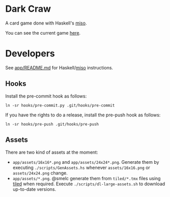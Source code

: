 # Dark Craw

A card game done with Haskell's [miso](https://github.com/dmjio/miso).

You can see the current game [here](https://schplaf.org/hgames/darkcraw).

# Developers

See [app/README.md](https://github.com/smelc/miso-darkcraw/blob/master/app/README.md)
for Haskell/[miso](https://github.com/dmjio/miso/) instructions.

## Hooks

Install the pre-commit hook as follows:

`ln -sr hooks/pre-commit.py .git/hooks/pre-commit`

If you have the rights to do a release, install the pre-push hook as follows:

`ln -sr hooks/pre-push .git/hooks/pre-push`

## Assets

There are two kind of assets at the moment:

* `app/assets/16x16*.png` and `app/assets/24x24*.png`. Generate them
  by executing `./scripts/GenAssets.hs` whenever `assets/16x16.png`
  or `assets/24x24.png` change.
* `app/assets/*.png`. @smelc generate them from `tiled/*.tmx` files
  using [tiled](https://www.mapeditor.org/) when required. Execute
  `./scripts/dl-large-assets.sh` to download up-to-date versions.

